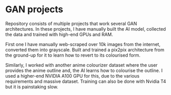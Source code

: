 # GAN projects

Repository consists of multiple projects that work several GAN architectures. In these projects, I have manually built the AI model, collected the data and trained with high-end GPUs and RAM.

First one I have manually web-scraped over 10k images from the internet, converted them into grayscale. Built and trained a pix2pix architecture from the ground-up for it to learn how to revert to its colourised form. 

Similarly, I worked with another anime colourizer dataset where the user provides the anime outline and, the AI learns how to colourise the outline. I used a higher-end NVIDIA A100 GPU for this, due to the various requirements and massive dataset. Training can also be done with Nvidia T4 but it is painstaking slow.

